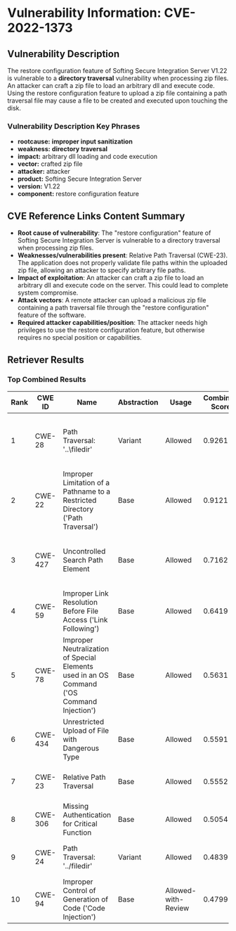 # Vulnerability Information: CVE-2022-1373

## Vulnerability Description
The restore configuration feature of Softing Secure Integration Server V1.22 is vulnerable to a **directory traversal** vulnerability when processing zip files. An attacker can craft a zip file to load an arbitrary dll and execute code. Using the restore configuration feature to upload a zip file containing a path traversal file may cause a file to be created and executed upon touching the disk.

### Vulnerability Description Key Phrases
- **rootcause:** **improper input sanitization**
- **weakness:** **directory traversal**
- **impact:** arbitrary dll loading and code execution
- **vector:** crafted zip file
- **attacker:** attacker
- **product:** Softing Secure Integration Server
- **version:** V1.22
- **component:** restore configuration feature

## CVE Reference Links Content Summary
- **Root cause of vulnerability**: The "restore configuration" feature of Softing Secure Integration Server is vulnerable to a directory traversal when processing zip files.
- **Weaknesses/vulnerabilities present**: Relative Path Traversal (CWE-23). The application does not properly validate file paths within the uploaded zip file, allowing an attacker to specify arbitrary file paths.
- **Impact of exploitation**: An attacker can craft a zip file to load an arbitrary dll and execute code on the server. This could lead to complete system compromise.
- **Attack vectors**: A remote attacker can upload a malicious zip file containing a path traversal file through the "restore configuration" feature of the software.
- **Required attacker capabilities/position**: The attacker needs high privileges to use the restore configuration feature, but otherwise requires no special position or capabilities.

## Retriever Results

### Top Combined Results

| Rank | CWE ID | Name | Abstraction | Usage | Combined Score | Retrievers | Individual Scores |
|------|--------|------|-------------|-------|---------------|------------|-------------------|
| 1 | CWE-28 | Path Traversal: '..\filedir' | Variant | Allowed | 0.9261 | dense, sparse, graph | dense: 0.563, sparse: 0.920, graph: 0.548 |
| 2 | CWE-22 | Improper Limitation of a Pathname to a Restricted Directory ('Path Traversal') | Base | Allowed | 0.9121 | dense, sparse, graph | dense: 0.516, sparse: 0.575, graph: 0.909 |
| 3 | CWE-427 | Uncontrolled Search Path Element | Base | Allowed | 0.7162 | dense, sparse, graph | dense: 0.502, sparse: 0.482, graph: 0.530 |
| 4 | CWE-59 | Improper Link Resolution Before File Access ('Link Following') | Base | Allowed | 0.6419 | sparse, graph | sparse: 0.557, graph: 0.905 |
| 5 | CWE-78 | Improper Neutralization of Special Elements used in an OS Command ('OS Command Injection') | Base | Allowed | 0.5631 | dense, sparse, graph | dense: 0.493, sparse: 0.271, graph: 0.451 |
| 6 | CWE-434 | Unrestricted Upload of File with Dangerous Type | Base | Allowed | 0.5591 | sparse, graph | sparse: 0.538, graph: 0.704 |
| 7 | CWE-23 | Relative Path Traversal | Base | Allowed | 0.5552 | sparse, graph | sparse: 0.595, graph: 0.601 |
| 8 | CWE-306 | Missing Authentication for Critical Function | Base | Allowed | 0.5054 | dense, sparse | dense: 0.483, sparse: 0.461 |
| 9 | CWE-24 | Path Traversal: '../filedir' | Variant | Allowed | 0.4839 | dense, sparse | dense: 0.497, sparse: 0.481 |
| 10 | CWE-94 | Improper Control of Generation of Code ('Code Injection') | Base | Allowed-with-Review | 0.4799 | dense, sparse | dense: 0.486, sparse: 0.453 |

